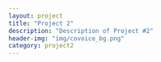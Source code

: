 ```yaml
---
layout: project
title: "Project 2"
description: "Description of Project #2"
header-img: "img/covoice_bg.png"
category: project2
---
```

